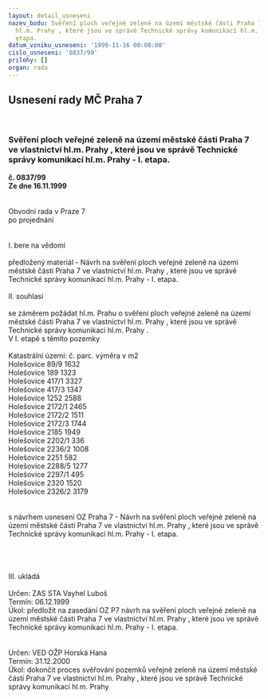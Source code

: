 ```yaml
---
layout: detail_usneseni
nazev_bodu: Svěření ploch veřejné zeleně na území městské části Praha 7 ve vlastnictví
  hl.m. Prahy , které jsou ve správě Technické správy komunikací hl.m. Prahy - I.
  etapa.
datum_vzniku_usneseni: '1999-11-16 00:00:00'
cislo_usneseni: '0837/99'
prilohy: []
organ: rada
---
```

<div id="ucUsn_pList" class="usn">
	<span><h2>Usnesení rady MČ Praha 7 </h2>
<br></span><div class="standBody">
<span><h3>Svěření ploch veřejné zeleně na území městské části Praha 7 ve vlastnictví hl.m. Prahy , které jsou ve správě Technické správy komunikací hl.m. Prahy - I. etapa.</h3></span><div class="center">
		<strong>č. 0837/99</strong><br>
	</div>
<div class="center">
		<strong>Ze dne 16.11.1999</strong><br><br>
	</div>
<br>Obvodní rada v Praze 7<br>po projednání<br><br><br>I.	bere na vědomí<br><br> předložený materiál - Návrh na svěření ploch veřejné zeleně na území městské části Praha 7 ve vlastnictví hl.m. Prahy , které jsou ve správě Technické správy komunikací hl.m. Prahy - I. etapa.<br><br>II.	souhlasí <br><br>se záměrem požádat hl.m. Prahu o  svěření ploch veřejné zeleně na území městské části Praha 7 ve vlastnictví hl.m. Prahy , které jsou ve správě Technické správy komunikací hl.m. Prahy .<br>V I. etapě s těmito pozemky<br><br>Katastrální území:   	č. parc.     výměra v m2<br>Holešovice       	89/9        	1632  <br>Holešovice						   	189                        		1323<br>Holešovice						  	417/1                                    	3327<br>Holešovice                                                                    	417/3                                    	1347<br>Holešovice						 	1252                                    	2588<br>Holešovice						 	2172/1                               	2465<br>Holešovice					             	2172/2                                  	1511<br>Holešovice                                                                  	2172/3	                              	1744<br>Holešovice	                                                            	2185                                    	1949<br>Holešovice				            	 	2202/1                                  	336                                  <br>Holešovice						 	2236/2                                	1008 <br>Holešovice						 	2251                                  	582<br>Holešovice	             	2288/5                                	1277<br>Holešovice                                                                  	2297/1                                 	495<br>Holešovice	 	2320                                  	1520<br>Holešovice	            	2326/2                                 	3179<br>	<br>	<br>s návrhem usnesení  OZ Praha 7  - Návrh na svěření ploch veřejné zeleně na území městské části Praha 7 ve vlastnictví hl.m. Prahy , které jsou ve správě Technické správy komunikací hl.m. Prahy - I. etapa.<br><br><br><br><br>III.	ukládá<br><br> Určen:	     	ZAS STA Vayhel Luboš<br>Termín: 06.12.1999<br>Úkol:	předložit na zasedání OZ P7 návrh na svěření ploch veřejné zeleně na území městské části Praha 7 ve vlastnictví hl.m. Prahy , které jsou ve správě Technické správy komunikací hl.m. Prahy - I. etapa.<br><br> <br> Určen:	     	VED OŽP Horská Hana<br>Termín: 31.12.2000<br>Úkol:	dokončit proces svěřování pozemků veřejné zeleně na území městské části Praha 7 ve vlastnictví hl.m. Prahy , které jsou ve správě Technické správy komunikací hl.m. Prahy   <br>
</div>
</div>